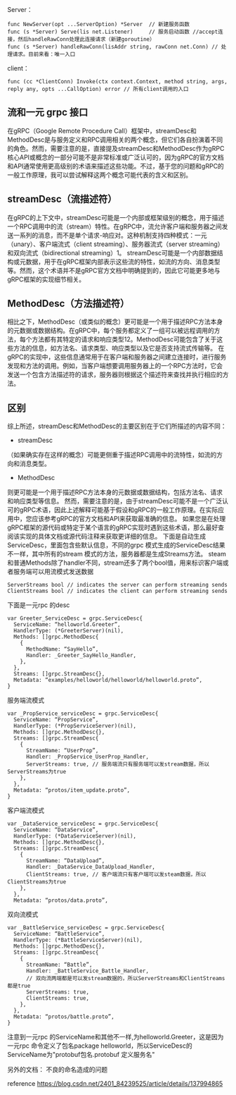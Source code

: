 Server：
```
func NewServer(opt ...ServerOption) *Server  // 新建服务函数
func (s *Server) Serve(lis net.Listener)     // 服务启动函数 //accept连接，然后handleRawConn处理此连接请求（新建goroutine）
func (s *Server) handleRawConn(lisAddr string, rawConn net.Conn) // 处理请求。目前来看：唯一入口
```
client：
```
func (cc *ClientConn) Invoke(ctx context.Context, method string, args, reply any, opts ...CallOption) error // 所有client调用的入口
```
## 流和一元 grpc 接口
在gRPC（Google Remote Procedure Call）框架中，streamDesc和MethodDesc是与服务定义和RPC调用相关的两个概念，但它们各自扮演着不同的角色。然而，需要注意的是，直接提及streamDesc和MethodDesc作为gRPC核心API或概念的一部分可能不是非常标准或广泛认可的，因为gRPC的官方文档和API通常使用更高级别的术语来描述这些功能。不过，基于您的问题和gRPC的一般工作原理，我可以尝试解释这两个概念可能代表的含义和区别。
## streamDesc（流描述符）
在gRPC的上下文中，streamDesc可能是一个内部或框架级别的概念，用于描述一个RPC调用中的流（stream）特性。在gRPC中，流允许客户端和服务器之间发送一系列的消息，而不是单个请求-响应对。这种机制支持四种模式：一元（unary）、客户端流式（client streaming）、服务器流式（server streaming）和双向流式（bidirectional streaming）‌1。
streamDesc可能是一个内部数据结构或元数据，用于在gRPC框架内部表示这些流的特性，如流的方向、消息类型等。然而，这个术语并不是gRPC官方文档中明确提到的，因此它可能更多地与gRPC框架的实现细节相关。
## MethodDesc（方法描述符）
相比之下，MethodDesc（或类似的概念）更可能是一个用于描述RPC方法本身的元数据或数据结构。在gRPC中，每个服务都定义了一组可以被远程调用的方法，每个方法都有其特定的请求和响应类型‌12。MethodDesc可能包含了关于这些方法的信息，如方法名、请求类型、响应类型以及它是否支持流式传输等。
在gRPC的实现中，这些信息通常用于在客户端和服务器之间建立连接时，进行服务发现和方法的调用。例如，当客户端想要调用服务器上的一个RPC方法时，它会发送一个包含方法描述符的请求，服务器则根据这个描述符来查找并执行相应的方法。
## 区别
综上所述，streamDesc和MethodDesc的主要区别在于它们所描述的内容不同：
- streamDesc

（如果确实存在这样的概念）可能更侧重于描述RPC调用中的流特性，如流的方向和消息类型。
- MethodDesc

则更可能是一个用于描述RPC方法本身的元数据或数据结构，包括方法名、请求和响应类型等信息。
然而，需要注意的是，由于streamDesc可能不是一个广泛认可的gRPC术语，因此上述解释可能基于假设和gRPC的一般工作原理。在实际应用中，您应该参考gRPC的官方文档和API来获取最准确的信息。
如果您是在处理gRPC框架的源代码或特定于某个语言的gRPC实现时遇到这些术语，那么最好查阅该实现的具体文档或源代码注释来获取更详细的信息。
下面是自动生成ServiceDesc，里面包含些默认信息，不同的grpc 模式生成的ServiceDesc结果不一样，其中所有的stream 模式的方法，服务器都是生成Streams方法。
steam和普通Methods除了handler不同，stream还多了两个bool值，用来标识客户端或者服务端可以用流模式发送数据
```
ServerStreams bool // indicates the server can perform streaming sends
ClientStreams bool // indicates the client can perform streaming sends
```
下面是一元rpc 的desc
```
var Greeter_ServiceDesc = grpc.ServiceDesc{
  ServiceName: “helloworld.Greeter”,
  HandlerType: (*GreeterServer)(nil),
  Methods: []grpc.MethodDesc{
    {
      MethodName: “SayHello”,
      Handler: _Greeter_SayHello_Handler,
    },
  },
  Streams: []grpc.StreamDesc{},
  Metadata: “examples/helloworld/helloworld/helloworld.proto”,
}
```
服务端流模式
```
var _PropService_serviceDesc = grpc.ServiceDesc{
  ServiceName: “PropService”,
  HandlerType: (*PropServiceServer)(nil),
  Methods: []grpc.MethodDesc{},
  Streams: []grpc.StreamDesc{
    {
      StreamName: “UserProp”,
      Handler: _PropService_UserProp_Handler,
      ServerStreams: true, // 服务端流只有服务端可以发stream数据，所以 ServerStreams为true
    },
  },
  Metadata: “protos/item_update.proto”,
}
```
客户端流模式
```
var _DataService_serviceDesc = grpc.ServiceDesc{
  ServiceName: “DataService”,
  HandlerType: (*DataServiceServer)(nil),
  Methods: []grpc.MethodDesc{},
  Streams: []grpc.StreamDesc{
    {
      StreamName: “DataUpload”,
      Handler: _DataService_DataUpload_Handler,
      ClientStreams: true, // 客户端流只有客户端可以发steam数据，所以 ClientStreams为true
    },
  },
  Metadata: “protos/data.proto”,
```
双向流模式
```
var _BattleService_serviceDesc = grpc.ServiceDesc{
  ServiceName: “BattleService”,
  HandlerType: (*BattleServiceServer)(nil),
  Methods: []grpc.MethodDesc{},
  Streams: []grpc.StreamDesc{
    {
      StreamName: “Battle”,
      Handler: _BattleService_Battle_Handler,
      // 双向流两端都是可以发stream数据的，所以ServerStreams和ClientStreams都是true
      ServerStreams: true,
      ClientStreams: true,
    },
  },
  Metadata: “protos/battle.proto”,
}
```
注意到一元rpc 的ServiceName和其他不一样,为helloworld.Greeter，这是因为一元rpc 命令定义了包名package helloworld，所以ServiceDesc的ServiceName为"protobuf包名.protobuf 定义服务名"



另外的文档：
不良的命名造成的问题

reference
https://blog.csdn.net/2401_84239525/article/details/137994865